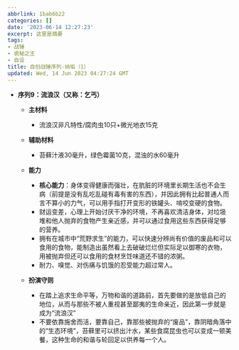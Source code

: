 ```yaml
---
abbrlink: 1bab6b22
categories: []
date: '2023-06-14 12:27:23'
excerpt: 这里是摘要
tags:
- 战锤
- 诡秘之主
- 自设
title: 自创战锤序列-纳垢（1）
updated: Wed, 14 Jun 2023 04:27:24 GMT
---
```

* **序列9：流浪汉（又称：乞丐）**
  * **主材料**

    * 流浪汉非凡特性/腐肉虫10只+微光地衣15克
  * **辅助材料**

    * 苔藓汁液30毫升，绿色霉菌10克，混浊的水60毫升
  * **能力**

    * **核心能力**：身体变得健康而强壮，在肮脏的环境里长期生活也不会生病（前提是没有乱吃乱碰有毒有害的东西），并因此拥有比起普通人而言不算小的力气，可以用手指打开变形的铁罐头、啃咬变硬的食物。
    * 财运变差，心理上开始讨厌干净的环境，不再喜欢清洁身体，对垃圾堆和他人抛弃的食物产生亲近感，并可以通过食用这些东西获得足够的营养。
    * 拥有在城市中“荒野求生”的能力，可以快速分辨尚有价值的废品和可以食用的食物，能制造出虽然看上去破破烂烂但实际足以御寒的衣物，用被抛弃但还可以食用的食材烹饪味道还不错的浓粥。
    * 耐力、嗅觉、对伤痛与饥饿的忍受能力超过常人。
  * **扮演守则**

    * 在踏上追求生命平等，万物和谐的道路前，首先要做的是放低自己的地位，从而与那些不被人重视甚至鄙夷的生命亲近，因此第一步就是成为“流浪汉”
    * 不要依靠施舍而活，要靠自己，靠那些被抛弃的“废品”，靠阴暗角落中的“生态环境”，苔藓里可以挤出汁水，某些食腐昆虫也可以变成一顿美餐，这种生命的和谐与轮回足以供养每一个人。
